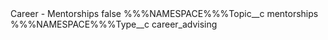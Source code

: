 <?xml version="1.0" encoding="UTF-8"?>
<CustomMetadata xmlns="http://soap.sforce.com/2006/04/metadata" xmlns:xsi="http://www.w3.org/2001/XMLSchema-instance" xmlns:xsd="http://www.w3.org/2001/XMLSchema">
    <label>Career - Mentorships</label>
    <protected>false</protected>
    <values>
        <field>%%%NAMESPACE%%%Topic__c</field>
        <value xsi:type="xsd:string">mentorships</value>
    </values>
    <values>
        <field>%%%NAMESPACE%%%Type__c</field>
        <value xsi:type="xsd:string">career_advising</value>
    </values>
</CustomMetadata>
